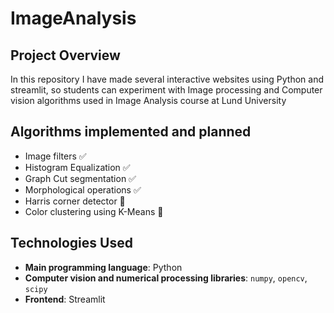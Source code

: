# ImageAnalysis

## Project Overview
In this repository I have made several interactive websites using Python and streamlit, so students can experiment with Image processing and Computer vision algorithms used in Image Analysis course at Lund University 

## Algorithms implemented and planned
- Image filters :white_check_mark:
- Histogram Equalization :white_check_mark:
- Graph Cut segmentation :white_check_mark:
- Morphological operations :white_check_mark:
- Harris corner detector :red_circle:
- Color clustering using K-Means :red_circle:

## Technologies Used

- **Main programming language**: Python
- **Computer vision and numerical processing libraries**: `numpy`, `opencv`, `scipy`
- **Frontend**: Streamlit
